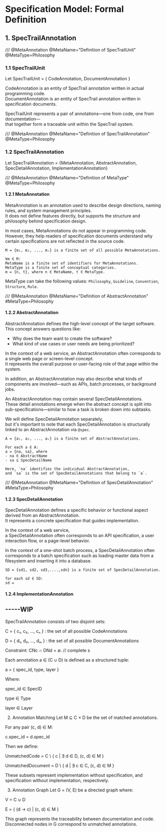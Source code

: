 # Specification Model: Formal Definition

## 1. SpecTrailAnnotation

/// @MetaAnnotation @MetaName="Definition of SpecTrailUnit" @MetaType=Philosophy
### 1.1 SpecTrailUnit
Let SpecTrailUnit = { CodeAnnotation, DocumentAnnotation }

CodeAnnotation is an entity of SpecTrail annotation written in actual programming code.  
DocumentAnnotation is an entity of SpecTrail annotation written in specification documents.

SpecTrailUnit represents a pair of annotations—one from code, one from documentation—  
that together form a traceable unit within the SpecTrail system.

/// @MetaAnnotation @MetaName="Definition of SpecTrailAnnotation" @MetaType=Philosophy
### 1.2 SpecTrailAnnotation
Let SpecTrailAnnotation = {MetaAnnotation, AbstractAnnotation, SpecDetailAnnotation, ImplementationAnnotation}

/// @MetaAnnotation @MetaName="Definition of MetaType" @MetaType=Philosophy
#### 1.2.1 MetaAnnotation
MetaAnnotation is an annotation used to describe design directions, naming rules, and system management principles.  
It does not define features directly, but supports the structure and philosophy behind specification design.

In most cases, MetaAnnotations do not appear in programming code.  
However, they help readers of specification documents understand why certain specifications are not reflected in the source code.

```
M = {m₁, m₂, ..., mₙ} is a finite set of all possible MetaAnnotations.

∀m ∈ M:  
MetaName is a finite set of identifiers for MetaAnnotations.  
MetaType is a finite set of conceptual categories.  
m = {n, t}, where n ∈ MetaName, t ∈ MetaType.
```

MetaType can take the following values: `Philosophy`, `Guideline`, `Convention`, `Structure`, `Rule`.

/// @MetaAnnotation @MetaName="Definition of AbstractAnnotation" #MetaType=Philosophy
#### 1.2.2 AbstractAnnotation
AbstractAnnotation defines the high-level concept of the target software.  
This concept answers questions like:  
- Why does the team want to create the software?  
- What kind of use cases or user needs are being prioritized?

In the context of a web service, an AbstractAnnotation often corresponds to a single web page or screen-level concept.  
It represents the overall purpose or user-facing role of that page within the system.

In addition, an AbstractAnnotation may also describe what kinds of components are involved—such as APIs, batch processes, or background jobs.

An AbstractAnnotation may contain several SpecDetailAnnotations.  
These detail annotations emerge when the abstract concept is split into sub-specifications—similar to how a task is broken down into subtasks.

We will define SpecDetailAnnotation separately,  
but it's important to note that each SpecDetailAnnotation is structurally linked to an AbstractAnnotation via `@spec`.

```
A = {a₁, a₂, ..., aₙ} is a finite set of AbstractAnnotations.

For each a ∈ A:  
a = {na, sa}, where  
- na ∈ AbstractName  
- sa ⊆ SpecDetailName  

Here, `na` identifies the individual AbstractAnnotation,  
and `sa` is the set of SpecDetailAnnotations that belong to `a`.
```

/// @MetaAnnotation @MetaName="Definition of SpecDetailAnnotation" #MetaType=Philosophy
#### 1.2.3 SpecDetailAnnotation
SpecDetailAnnotation defines a specific behavior or functional aspect derived from an AbstractAnnotation.  
It represents a concrete specification that guides implementation.

In the context of a web service,  
a SpecDetailAnnotation often corresponds to an API specification, a user interaction flow, or a page-level behavior.

In the context of a one-shot batch process, a SpecDetailAnnotation often corresponds to a batch specification such as loading master data from a filesystem and inserting it into a database.

```
SD = {sd1, sd2, sd3,....,sdn} is a finite set of SpecDetailAnnotation.

for each sd ∈ SD:
sd = 
```

#### 1.2.4 ImplementationAnnotation











-----WIP
----


SpecTrailAnnotation consists of two disjoint sets:

C = { c₁, c₂, ..., cₙ } : the set of all possible CodeAnnotations

D = { d₁, d₂, ..., dₘ } : the set of all possible DocumentAnnotations

Constraint: CNc ∩ DNd = ∅. // complete s

Each annotation a ∈ (C ∪ D) is defined as a structured tuple:

a = { spec_id, type, layer }

Where:

spec_id ∈ SpecID

type ∈ Type

layer ∈ Layer

2. Annotation Matching
Let M ⊆ C × D be the set of matched annotations.

For any pair (c, d) ∈ M:

c.spec_id = d.spec_id

Then we define:

UnmatchedCode = C \ { c | ∃ d ∈ D, (c, d) ∈ M }

UnmatchedDocument = D \ { d | ∃ c ∈ C, (c, d) ∈ M }

These subsets represent implementation without specification, and specification without implementation, respectively.

3. Annotation Graph
Let G = (V, E) be a directed graph where:

V = C ∪ D

E = { (d → c) | (c, d) ∈ M }

This graph represents the traceability between documentation and code. Disconnected nodes in G correspond to unmatched annotations.
